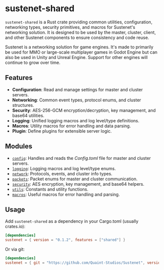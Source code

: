 # sustenet-shared

`sustenet-shared` is a Rust crate providing common utilities, configuration, networking types, security primitives, and macros for Sustenet's networking solution. It is designed to be used by the master, cluster, client, and other Sustenet components to ensure consistency and code reuse.

Sustenet is a networking solution for game engines. It's made to primarily be used for MMO or large-scale multiplayer games in Godot Engine but can also be used in Unity and Unreal Engine. Support for other engines will continue to grow over time.

## Features

- **Configuration**: Read and manage settings for master and cluster servers.
- **Networking**: Common event types, protocol enums, and cluster structures.
- **Security**: AES-256-GCM encryption/decryption, key management, and base64 utilities.
- **Logging**: Unified logging macros and log level/type definitions.
- **Macros**: Utility macros for error handling and data parsing.
- **Plugin**: Define plugins for extensible server logic.

## Modules

- [`config`](src/config.rs): Handles and reads the *Config.toml* file for master and cluster servers.
- [`logging`](src/logging.rs): Logging macros and log level/type enums.
- [`network`](src/network.rs): Protocols, events, and cluster info types.
- [`packets`](src/packets.rs): Packet enums for master and cluster communication.
- [`security`](src/security.rs): AES encryption, key management, and base64 helpers.
- [`utils`](src/utils.rs): Constants and utility functions.
- [`macros`](src/macros.rs): Useful macros for error handling and parsing.

## Usage

Add `sustenet-shared` as a dependency in your Cargo.toml (usually crates.io):

```toml
[dependencies]
sustenet = { version = "0.1.2", features = ["shared"] }
```

Or via git:
```toml
[dependencies]
sustenet = { git = "https://github.com/Quaint-Studios/Sustenet", version = "0.1.2", features = ["shared"] }
```

